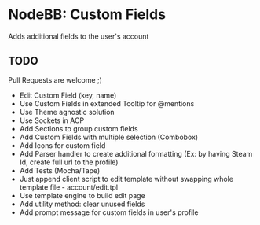 # NodeBB: Custom Fields

Adds additional fields to the user's account

## TODO

Pull Requests are welcome ;)

- Edit Custom Field (key, name)
- Use Custom Fields in extended Tooltip for @mentions
- Use Theme agnostic solution
- Use Sockets in ACP
- Add Sections to group custom fields
- Add Custom Fields with multiple selection (Combobox)
- Add Icons for custom field
- Add Parser handler to create additional formatting (Ex: by having Steam Id, create full url to the profile)
- Add Tests (Mocha/Tape)
- Just append client script to edit template without swapping whole template file - account/edit.tpl
- Use template engine to build edit page
- Add utility method: clear unused fields
- Add prompt message for custom fields in user's profile
